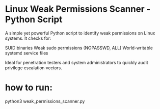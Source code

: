 # Linux Weak Permissions Scanner - Python Script
A simple yet powerful Python script to identify weak permissions on Linux systems. It checks for:

SUID binaries
Weak sudo permissions (NOPASSWD, ALL)
World-writable systemd service files

Ideal for penetration testers and system administrators to quickly audit privilege escalation vectors.



# how to run:
python3 weak_permissions_scanner.py
